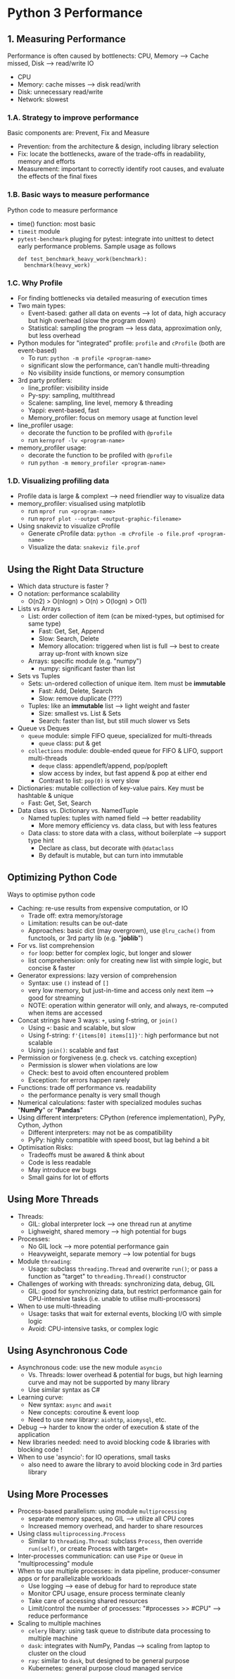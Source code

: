# Python 3 Performance

## 1. Measuring Performance
Performance is often caused by bottlenects: CPU, Memory --> Cache missed, Disk --> read/write IO
  + CPU
  + Memory: cache misses --> disk read/writh
  + Disk: unnecessary read/write
  + Network: slowest

### 1.A. Strategy to improve performance
Basic components are: Prevent, Fix and Measure
  - Prevention: from the architecture & design, including library selection
  - Fix: locate the bottlenecks, aware of the trade-offs in readability, memory and efforts
  - Measurement: important to correctly identify root causes, and evaluate the effects of the final fixes

### 1.B. Basic ways to measure performance
Python code to measure performance
  + time() function: most basic
  + `timeit` module
  + `pytest-benchmark` pluging for pytest: integrate into unittest to detect early performance problems. Sample usage as follows
    ```
    def test_benchmark_heavy_work(benchmark):
      benchmark(heavy_work)
    ```

### 1.C. Why Profile
  - For finding bottlenecks via detailed measuring of execution times
  - Two main types: 
    + Event-based: gather all data on events --> lot of data, high accuracy but high overhead (slow the program down)
    + Statistical: sampling the program --> less data, approximation only, but less overhead
  - Python modules for "integrated" profile: `profile` and `cProfile` (both are event-based)
    + To run: `python -m profile <program-name>`
    + significant slow the performance, can't handle multi-threading
    + No visibility inside functions, or memory consumption
  - 3rd party profilers: 
    + line_profiler: visibility inside
    + Py-spy: sampling, multithread
    + Scalene: sampling, line level, memory & threading
    + Yappi: event-based, fast
    + Memory_profiler: focus on memory usage at function level
  - line_profiler usage:
    + decorate the function to be profiled with `@profile`
    + run `kernprof -lv <program-name>`
  - memory_profiler usage:
    + decorate the function to be profiled with `@profile`
    + run `python -m memory_profiler <program-name>`

### 1.D. Visualizing profiling data
  - Profile data is large & complext --> need friendlier way to visualize data
  - memory_profiler: visualised using matplotlib
    + run `mprof run <program-name>`
    + run `mprof plot --output <output-graphic-filename>`
  - Using snakeviz to visualize cProfile
    + Generate cProfile data: `python -m cProfile -o file.prof <program-name>`
    + Visualize the data: `snakeviz file.prof`

## Using the Right Data Structure
  - Which data structure is faster ?
  - O notation: performance scalability
    + O(n2) > O(nlogn) > O(n) > O(logn) > O(1)
  - Lists vs Arrays
    + List: order collection of item (can be mixed-types, but optimised for same type)
      - Fast: Get, Set, Append
      - Slow: Search, Delete
      - Memory allocation: triggered when list is full --> best to create array up-front with known size
    + Arrays: specific module (e.g. "numpy")
      - numpy: significant faster than list
  - Sets vs Tuples
    + Sets: un-ordered collection of unique item. Item must be **immutable**
      - Fast: Add, Delete, Search
      - Slow: remove duplicate (???)
    + Tuples: like an **immutable** list --> light weight and faster
      - Size: smallest vs. List & Sets
      - Search: faster than list, but still much slower vs Sets
  - Queue vs Deques
    + `queue` module: simple FIFO queue, specialized for multi-threads
      - `queue` class: put & get
    + `collections` module: double-ended queue for FIFO & LIFO, support multi-threads
      - `deque` class: appendleft/append, pop/popleft
      - slow access by index, but fast append & pop at either end
      - Contrast to list: `pop(0)` is very slow
  - Dictionaries: mutable colllection of key-value pairs. Key must be hashtable & unique
    + Fast: Get, Set, Search
  - Data class vs. Dictionary vs. NamedTuple
    + Named tuples: tuples with named field --> better readability
      - More memory efficiency vs. data class, but with less features
    + Data class: to store data with a class, without boilerplate --> support type hint
      - Declare as class, but decorate with `@dataclass`
      - By default is mutable, but can turn into immutable

## Optimizing Python Code
Ways to optimise python code
  - Caching: re-use results from expensive computation, or IO
    + Trade off: extra memory/storage
    + Limitation: results can be out-date
    + Approaches: basic dict (may overgrown), use `@lru_cache()` from functools, or 3rd party lib (e.g. "**joblib**")
  - For vs. list comprehension
    + `for` loop: better for complex logic, but longer and slower
    + list comprehension: only for creating new list with simple logic, but concise & faster
  - Generator expressions: lazy version of comprehension
    + Syntax: use `()` instead of `[]`
    + very low memory, but just-in-time and access only next item --> good for streaming
    + NOTE: operation within generator will only, and always, re-computed when items are accessed
  - Concat strings have 3 ways: `+`, using f-string, or `join()`
    + Using `+`: basic and scalable, but slow
    + Using f-string: `f'{items[0] items[1]}'`: high performance but not scalable
    + Using `join()`: scalable and fast
  - Permission or forgiveness (e.g. check vs. catching exception)
    + Permission is slower when violations are low
    + Check: best to avoid often encountered problem
    + Exception: for errors happen rarely
  - Functions: trade off performance vs. readability
    + the performance penalty is very small though
  - Numerical calculations: faster with specialized modules suchas "**NumPy**" or "**Pandas**"
  - Using different interpreters: CPython (reference implementation), PyPy, Cython, Jython
    + Different interpreters: may not be as compatibility
    + PyPy: highly compatible with speed boost, but lag behind a bit
  - Optimisation Risks:
    - Tradeoffs must be awared & think about
    - Code is less readable
    - May introduce ew bugs
    - Small gains for lot of efforts

## Using More Threads
  - Threads: 
    + GIL: global interpreter lock --> one thread run at anytime
    + Lighweight, shared memory --> high potential for bugs
  - Processes:
    + No GIL lock --> more potential performance gain
    + Heavyweight, separate memory --> low potential for bugs
  - Module `threading`:
    + Usage: subclass `threading.Thread` and overwrite `run()`; or pass a function as "target" to `threading.Thread()` constructor
  - Challenges of working with threads: synchronizing data, debug, GIL
    + GIL: good for synchronizing data, but restrict performance gain for CPU-intensive tasks (i.e. unable to utilise multi-processors)
  - When to use multi-threading
    + Usage: tasks that wait for external events, blocking I/O with simple logic
    + Avoid: CPU-intensive tasks, or complex logic

## Using Asynchronous Code
  - Asynchronous code: use the new module `asyncio`
    + Vs. Threads: lower overhead & potential for bugs, but high learning curve and may not be supported by many library
    + Use similar syntax as C#
  - Learning curve:
    + New syntax: `async` and `await`
    + New concepts: coroutine & event loop
    + Need to use new library: `aiohttp`, `aiomysql`, etc.
  - Debug --> harder to know the order of execution & state of the application
  - New libraries needed: need to avoid blocking code & libraries with blocking code !
  - When to use 'asyncio': for IO operations, small tasks
    + also need to aware the library to avoid blocking code in 3rd parties library

## Using More Processes
  - Process-based parallelism: using module `multiprocessing`
    + separate memory spaces, no GIL --> utilize all CPU cores
    + Increased memory overhead, and harder to share resources
  - Using class `multiprocessing.Process`
    + Similar to `threading.Thread`: subclass `Process`, then override `run(self)`, or create Process with target=<processing-procedure>
  - Inter-processes communication: can use `Pipe` or `Queue` in "multiprocessing" module
  - When to use multiple processes: in data pipeline, producer-consumer apps or for parallelizable workloads
    + Use logging --> ease of debug for hard to reproduce state
    + Monitor CPU usage, ensure process terminate cleanly
    + Take care of accessing shared resources
    + Limit/control the number of processes: "#processes >> #CPU" --> reduce performance
  - Scaling to multiple machines
    + `celery` libary: using task queue to distribute data processing to multiple machine
    + `dask`: integrates with NumPy, Pandas --> scaling from laptop to cluster on the cloud
    + `ray`: similar to `dask`, but designed to be general purpose
    + Kubernetes: general purpose cloud managed service